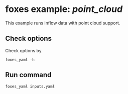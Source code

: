 # foxes example: _point\_cloud_

This example runs inflow data with point cloud support.

## Check options
Check options by
```
foxes_yaml -h
```

## Run command
```
foxes_yaml inputs.yaml
```
